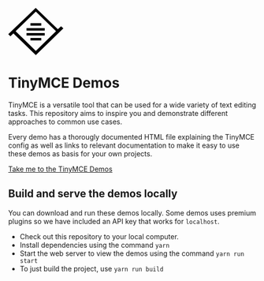 <svg width="112" height="96" xmlns="http://www.w3.org/2000/svg"><g><path d="M45 31L67 31 67 36 45 36z"/><path d="M45 61L67 61 67 66 45 66z"/><path d="M37 51L74 51 74 56 37 56z"/><path d="M37 41L74 41 74 46 37 46z"/><path d="M55.747 0l44.9 43.24 6.506-6.069 4.677 4.234-55.915 54.412L10.42 51.651l-6.022 5.813L0 53.2 55.747 0zM14.912 47.315L55.93 87.131 96.918 47.31 55.93 7.469 14.912 47.315z"/></g></svg>

# TinyMCE Demos
TinyMCE is a versatile tool that can be used for a wide variety of text editing tasks. This repository aims to inspire you and demonstrate different approaches to common use cases.

Every demo has a thorougly documented HTML file explaining the TinyMCE config as well as links to relevant documentation to make it easy to use these demos as basis for your own projects.

[Take me to the TinyMCE Demos](https://tinymce.github.io/tinymce-demos/index.html)

## Build and serve the demos locally

You can download and run these demos locally. Some demos uses premium plugins so we have included an API key that works for `localhost`.

- Check out this repository to your local computer.
- Install dependencies using the command `yarn`
- Start the web server to view the demos using the command `yarn run start`
- To just build the project, use `yarn run build`
